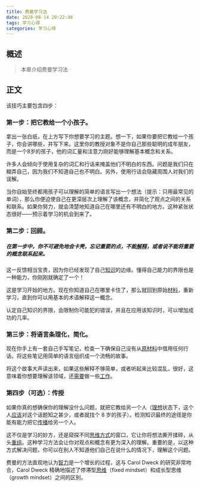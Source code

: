 ```yaml
---
title: 费曼学习法
date: 2020-08-14 20:22:48
tags: 学习心得
categories: 学习心得
---
```


##  概述

> 本章介绍费曼学习法

<!--more-->

## 正文

该技巧主要包含四步：

### **第一步：把它教给一个小孩子**。

拿出一张白纸，在上方写下你想要学习的主题。想一下，如果你要把它教给一个孩子，你会讲哪些，并写下来。这里你的教授对象不是你自己那些聪明的成年朋友，而是一个8岁的孩子，他的词汇量和注意力刚好能够理解基本概念和关系。

许多人会倾向于使用复杂的词汇和行话来掩盖他们不明白的东西。问题是我们只在糊弄自己，因为我们不知道自己也不明白。另外，使用行话会隐藏周围人对我们的误解。

当你自始至终都用孩子可以理解的简单的语言写出一个想法（提示：只用最常见的单词），那么你便迫使自己在更深层次上理解了该概念，并简化了观点之间的关系和联系。如果你努力，就会清楚地知道自己在哪里还有不明白的地方。这种紧张状态很好——预示着学习的机会到来了。

### 第二步：回顾。

##### 在第一步中，你不可避免地会卡壳，忘记重要的点，不能[解释](https://baike.baidu.com/item/解释)，或者说不能将重要的概念联系起来。

这一反馈相当宝贵，因为你已经发现了自己[知识](https://baike.baidu.com/item/知识)的边缘。懂得自己能力的界限也是一种能力，你刚刚就确定了一个！

这是学习开始的地方。现在你知道自己在哪里卡住了，那么就回到原始[材料](https://baike.baidu.com/item/材料)，重新学习，直到你可以用基本的术语解释这一概念。

认定自己知识的界限，会限制你可能犯的错误，并且在应用该知识时，可以增加成功的几率。

### 第三步：将语言条理化，简化。

现在你手上有一套自己手写笔记，检查一下确保自己没有从[原材料](https://baike.baidu.com/item/原材料)中借用任何行话。将这些笔记用简单的语言组织成一个流畅的故事。

将这个故事大声读出来，如果这些解释不够简单，或者听起来比较混乱，很好，这意味着你想要理解该领域，还[需要](https://baike.baidu.com/item/需要)做一些[工作](https://baike.baidu.com/item/工作)。

### 第四步（可选）：传授

如果你真的想确保你的理解没什么问题，就把它教给另一个人（[理想](https://baike.baidu.com/item/理想)状态下，这个人[应该](https://baike.baidu.com/item/应该)对这个话题知之甚少，或者就找个 8 岁的孩子）。检测知识最终的途径是你能有能力把它[传播](https://baike.baidu.com/item/传播)给另一个人。

这不仅是学习的妙方，还是窥探不同[思维方式](https://baike.baidu.com/item/思维方式)的窗口，它让你将想法撕开揉碎，从头[重组](https://baike.baidu.com/item/重组)。这种学习方法会让你对观点和概念有更为深入的理解。重要的是，以这种方式解决问题，你可以在别人不知道他们自己在说什么的情况下，理解这个问题。

费曼的方法直观地认为[智力](https://baike.baidu.com/item/智力)是一个增长的过程，这与 Carol Dweck 的研究非常吻合，Carol Dweck 精确地描述了停滞型[思维](https://baike.baidu.com/item/思维)（fixed mindset）和成长型思维（growth mindset）之间的区别。